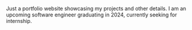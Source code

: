 Just a portfolio website showcasing my projects and other details. I am an upcoming software engineer graduating in 2024, currently seeking for internship.
